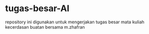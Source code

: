 # tugas-besar-AI
repository ini digunakan untuk mengerjakan tugas besar mata kuliah kecerdasan buatan bersama m.zhafran
